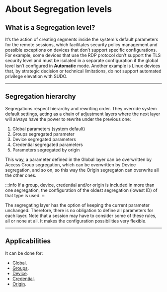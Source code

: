 # About Segregation levels

## What is a Segregation level?
It’s the action of creating segments inside the system's default parameters for the remote sessions, which facilitates security policy management and possible exceptions on devices that don’t support specific configurations.
For example, some devices that use the RDP protocol don’t support the TLS security level and must be isolated in a separate configuration if the global level isn’t configured in **Automatic** mode. Another example is Linux devices that, by strategic decision or technical limitations, do not support automated privilege elevation with SUDO.

---
## Segregation hierarchy
Segregations respect hierarchy and rewriting order. They override system default settings, acting as a chain of adjustment layers where the next layer will always have the power to rewrite under the previous one:

1. Global parameters (system default)
2. Groups segregated parameter
3. Device segregated parameters
4. Credential segregated parameters
5. Parameters segregated by origin

This way, a parameter defined in the Global layer can be overwritten by Access Group segregation, which can be overwritten by Device segregation, and so on, so this way the Origin segregaton can overwrite all the other ones.

 :::info
If a group, device, credential and/or origin is included in more than one segregation, the configuration of the oldest segregation (lowest ID) of that type is used.
:::

The segregating layer has the option of keeping the current parameter unchanged. Therefore, there is no obligation to define all parameters for each layer. Note that a session may have to consider some of these rules, all or none at all. It makes the configuration possibilities very flexible.

---
## Applicabilities
It can be done for:

* [Global](/v3-32/docs/pam-session-configure-remote-session-proxy).
* [Groups](/v3-32/docs/pam-session-create-segregation-group).
* [Device](/v3-32/docs/pam-session-create-segregation-device).
* [Credential](/v3-32/docs/pam-session-create-segregation-credentials).
* [Origin](/v3-32/docs/pam-session-create-segregation-origin).